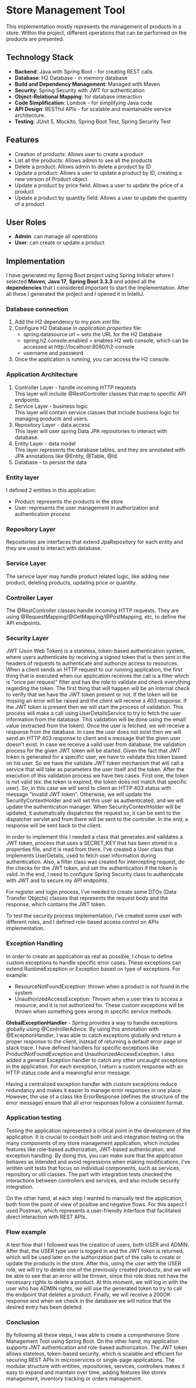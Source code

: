 # Store Management Tool

This implementation mostly represents the management of products in a store. Within the project, different operations that can be performed on the products are presented.

## Technology Stack

- **Backend**: Java with Spring Boot - for creating REST calls
- **Database**: H2 Database - in memory database
- **Build and Dependency Management**: Managed with Maven
- **Security**: Spring Security with JWT for authentication
- **Object-Relational Mapping**: for database interaction
- **Code Simplification**: Lombok - for simplifying Java code
- **API Design**: RESTful APIs - for scalable and maintainable service architecture.
- **Testing**: JUnit 5, Mockito, Spring Boot Test, Spring Security Test

## Features

- Creation of products: Allows user to create a product
- List all the products: Allows admin to see all the products
- Delete a product: Allows admin to delete a product by ID
- Update a product: Allows a user to update a product by ID, creating a new version of Product object
- Update a product by price field: Allows a user to update the price of a product
- Update a product by quantity field: Allows a user to update the quantity of a product

## User Roles

- **Admin**: can manage all operations
- **User**: can create or update a product

## Implementation

I have generated my Spring Boot project using Spring Initialzr where I selected **Maven**, **Java 17**, **Spring Boot 3.3.3** and added all the **dependencies** that I considered important to start the implementation.
After all these I generated the project and I opened it in IntelliJ. 

### Database connection

1. Add the H2 dependency to my _pom.xml_ file.
2. Configure H2 Database in _application.properties_ file:
    - spring.datasource.url = sets the URL for the H2 Database
    - spring.h2.console.enabled = enables H2 web console, which can be accessed at http://localhost:8080/h2-console
    - username and password
3. Once the application is running, you can access the H2 console.

### Application Architecture

1. Controller Layer - handle incoming HTTP requests\
This layer will include @RestController classes that map to specific API endpoints.
2. Service Layer - business logic\
This layer will contain service classes that include business logic for managing products and users.
3. Repository Layer - data access\
This layer will user spring Data JPA repositories to interact with database.
4. Entity Layer - data model\
This layer represents the database tables, and they are annotated with JPA annotations like @Entity, @Table, @Id.
5. Database - to persist the data

### Entity layer
I defined 2 entities in this application:
 - Product: represents the products in the store
 - User: represents the user management in authorization and authentication process

### Repository Layer
Repositories are interfaces that extend JpaRepository for each entity and they are used to interact with database.

### Service Layer
The service layer may handle product related logic, like adding new product, deleting products, updating price or quantity.

### Controller Layer
The @RestController classes handle incoming HTTP requests. They are using @RequestMapping/@GetMapping/@PostMapping, etc, to define the API endpoints.

### Security Layer
JWT (Json Web Token) is a stateless, token-based authentication system, where users authenticate by receiving a signed token that is then sent in the headers of requests to authenticate and authorize access to resources.
When a client sends an HTTP request to our running application, the first thing that is executed when our application receives the call is a filter which is "once per request" filter and has the role to validate and check everything regarding the token.
The first thing that will happen will be an internal check to verify that we have the JWT token present or not. If the token will be missing an error will be raised and the client will receive a 403 response.
If the JWT token is present then we will start the process of validation. This process will make a call using UserDetailsService to try to fetch the user information from the database. This validation will be done using the email value (extracted from the token).
Once the user is fetched, we will receive a response from the database. In case the user does not exist then we will send an HTTP 403 response to client and a message that the given user doesn't exist.
In case we receive a valid user from database, the validation process for the given JWT token will be started.
Given the fact that JWT token is generated for a specific user, we have to validate this token based on his user.
So we have the validate JWT token mechanism that will call a service that will take as parameters the user itself and the token.
After the execution of this validation process we have two cases. First one, the token is not valid (ex: the token is expired, the token does not match that specific user). So, in this case we will send to client an HTTP 403 status with message "Invalid JWT token".
Otherwise, we will update the SecurityContextHolder and will set this user as authenticated, and we will update the authentication manager. 
When SecurityContextHolder will be updated, it automatically dispatches the request so, it can be sent to the dispatcher servlet and from there will be sent to the controller. 
In the end, a response will be sent back to the client.

In order to implement this I needed a class that generates and validates a JWT token, process that uses a SECRET_KEY that has been stored in a properties file, and it is read from there.
I've created a User class that implements UserDetails, used to fetch user information during authentication.
Also, a filter class was created for intercepting request, do the checks for the JWT token, and set the authentication if the token is valid.
In the end, I need to configure Spring Security class to authenticate with JWT and to secure my API endpoints.

For register and login process, I've needed to create some DTOs (Data Transfer Objects) classes that represents the request body and the response, which contains the JWT token.

To test the security process implementation, I've created some user with different roles, and I defined role-based access control on APIs implementation.

### Exception Handling
In order to create an application as real as possible, I chose to define custom exceptions to handle specific error cases. These exceptions can extend RuntimeException or Exception based on type of exceptions.
For example:
   - ResourceNotFoundException: thrown when a product is not found in the system
   - UnauthorizedAccessException: Thrown when a user tries to access a resource, and it is not authorized for.
These custom exceptions will be thrown when something goes wrong in specific service methods.

**GlobalExceptionHandler** - Spring provides a way to handle exceptions globally using @ControllerAdvice. By using this annotation with @ExceptionHandler, I was able to catch exceptions globally and return a proper response to the client, instead of returning a default error page or stack trace.
I have defined handlers for specific exceptions like ProductNotFoundException and UnauthorizedAccessException.
I also added a general Exception handler to catch any other uncaught exceptions in the application.
For each exception, I return a custom response with an HTTP status code and a meaningful error message.

Having a centralized exception handler with custom exceptions reduce redundancy and makes it easier to manage error responses in one place.
However, the use of a class like ErrorResponse (defines the structure of the error message) ensure that all error responses follow a consistent format.

### Application testing
Testing the application represented a critical point in the development of the application.
It is crucial to conduct both unit and integration testing on the many components of my store management application, which includes features like role-based authorization, JWT-based authentication, and exception handling. By doing this, you can make sure that the application behaves as intended and avoid regressions when making modifications.
I've written unit tests that focus on individual components, such as services, repository or util classes.
The part with integration tests checked the interactions between controllers and services, and also include security integration.

On the other hand, at each step I wanted to manually test the application, both from the point of view of positive and negative flows. For this aspect I used Postman, which represents a user-friendly interface that facilitated direct interaction with REST APIs.

### Flow example
A test flow that I followed was the creation of users, both USER and ADMIN. After that, the USER type user is logged in and the JWT token is returned, which will be used later on the authorization part of the calls to create or update the products in the store.
After this, using the user with the USER role, we will try to delete one of the previously created products, and we will be able to see that an error will be thrown, since this role does not have the necessary rights to delete a product. At this moment, we will log in with the user who has ADMIN rights, we will use the generated token to try to call the endpoint that deletes a product. Finally, we will receive a 200OK response and when we check in the database we will notice that the desired entry has been deleted.

### Conclusion
By following all these steps, I was able to create a comprehensive Store Management Tool using Spring Boot.
On the other hand, my application supports JWT authentication and role-based authorization. The JWT token allows stateless, token-based security, which is scalable and efficient for securing REST APIs in microservices or single-page applications.
The modular structure with entities, repositories, services, controllers makes it easy to expand and maintain over time, adding features like stores management, inventory tracking or orders management.
